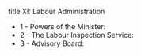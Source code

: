 title XI: Labour Administration

<ul>
			<li>1 - Powers of the Minister: <ul>
			</ul></li>			<li>2 - The Labour Inspection Service: <ul>
			</ul></li>			<li>3 - Advisory Board: <ul>
			</ul></li></ul>
